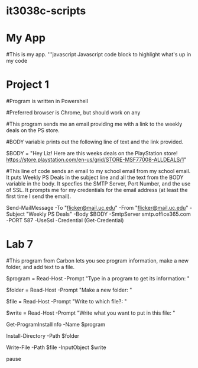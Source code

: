 # it3038c-scripts
My App
======

#This is my app.
'''javascript
Javascript code block to highlight what's up in my code

Project 1
=========

#Program is written in Powershell

#Preferred browser is Chrome, but should work on any

#This program sends me an email providing me with a link to the weekly deals on the PS store.

#BODY variable prints out the following line of text and the link provided.

$BODY = "Hey Liz! Here are this weeks deals on the PlayStation store! https://store.playstation.com/en-us/grid/STORE-MSF77008-ALLDEALS/1"

#This line of code sends an email to my school email from my school email. It puts Weekly PS Deals in the subject line and all the text from the BODY variable in the body. It specfies the SMTP Server, Port Number, and the use of SSL. It prompts me for my credentials for the email address (at least the first time I send the email).

Send-MailMessage -To "flicker@mail.uc.edu" -From "flicker@mail.uc.edu" -Subject "Weekly PS Deals" -Body $BODY -SmtpServer smtp.office365.com -PORT 587 -UseSsl -Credential (Get-Credential)

Lab 7
=====
#This program from Carbon lets you see program information, make a new folder, and add text to a file.

$program = Read-Host -Prompt "Type in a program to get its information: "

$folder = Read-Host -Prompt "Make a new folder: "

$file = Read-Host -Prompt "Write to which file?: "

$write = Read-Host -Prompt "Write what you want to put in this file: "

Get-ProgramInstallInfo -Name $program

Install-Directory -Path $folder

Write-File -Path $file -InputObject $write

pause


